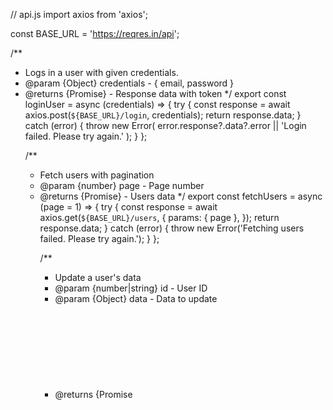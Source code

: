 // api.js
import axios from 'axios';

const BASE_URL = 'https://reqres.in/api';

/**
 * Logs in a user with given credentials.
 * @param {Object} credentials - { email, password }
 * @returns {Promise<Object>} - Response data with token
 */
export const loginUser = async (credentials) => {
  try {
    const response = await axios.post(`${BASE_URL}/login`, credentials);
    return response.data;
  } catch (error) {
    throw new Error(
      error.response?.data?.error || 'Login failed. Please try again.'
    );
  }
};

/**
 * Fetch users with pagination
 * @param {number} page - Page number
 * @returns {Promise<Object>} - Users data
 */
export const fetchUsers = async (page = 1) => {
  try {
    const response = await axios.get(`${BASE_URL}/users`, {
      params: { page },
    });
    return response.data;
  } catch (error) {
    throw new Error('Fetching users failed. Please try again.');
  }
};

/**
 * Update a user's data
 * @param {number|string} id - User ID
 * @param {Object} data - Data to update
 * @returns {Promise<Object>} - Updated user data
 */
export const updateUser = async (id, data) => {
  try {
    const response = await axios.put(`${BASE_URL}/users/${id}`, data);
    return response.data;
  } catch (error) {
    throw new Error('Update failed. Please try again.');
  }
};

/**
 * Delete a user by ID
 * @param {number|string} id - User ID
 * @returns {Promise<Object>} - Deletion status
 */
export const deleteUser = async (id) => {
  try {
    const response = await axios.delete(`${BASE_URL}/users/${id}`);
    return response.data;
  } catch (error) {
    throw new Error('Delete failed. Please try again.');
  }

}; 













import { loginUser, fetchUsers, updateUser, deleteUser } from './api';

// example usage
await loginUser({ email: 'eve.holt@reqres.in', password: 'cityslicka' });

